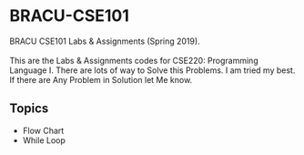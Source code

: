 # BRACU-CSE101
BRACU CSE101 Labs &amp; Assignments (Spring 2019). <br> <br>
This are the Labs & Assignments codes for CSE220: Programming Language I. There are lots of way to Solve this Problems. I am tried my best. If there are Any Problem in Solution let Me know. 

<h2>Topics</h2>
  <ul>
  <li>Flow Chart</li>
  <li>While Loop</li>
</ul>
